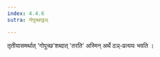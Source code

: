 ```yaml
---
index: 4.4.6
sutra: गोपुच्छाट्ठञ्

---
```

तृतीयासमर्थात् 'गोपुच्छ'शब्दात् 'तरति' अस्मिन् अर्थे ठञ्-प्रत्ययः भवति । 